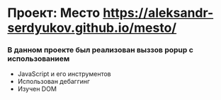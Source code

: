 # Проект: Место https://aleksandr-serdyukov.github.io/mesto/

### В данном проекте был реализован выззов popup с использованием

* JavaScript и его инструментов
* Использован дебаггинг
* Изучен DOM

